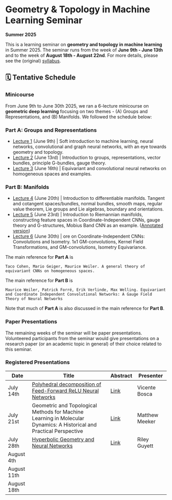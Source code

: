 # Geometry & Topology in Machine Learning Seminar
**Summer 2025**  

This is a learning seminar on **geometry and topology in machine learning** in Summer 2025. The seminar runs from the week of **June 9th - June 13th** and to the week of **August 18th - August 22nd**. For more details, please see the (original) [syllabus](syllabus.pdf).

## 🗓️ Tentative Schedule

### Minicourse
From June 9th to June 30th 2025, we ran a 6-lecture minicourse on **geometric deep learning** focusing on two themes - (A) Groups and Representations, and (B) Manifolds. We followed the schedule below:
### Part A: Groups and Representations
- [Lecture 1](lectures/lecture_1.pdf) (June 9th) | Soft introduction to machine learning, neural networks, convolutional and graph neural networks, with an eye towards geometry and topology.
- [Lecture 2](lectures/lecture_2.pdf) (June 13rd) | Introduction to groups, representations, vector bundles, principle G-bundles, gauge theory.
- [Lecture 3](lectures/lecture_3.pdf) (June 16th) | Equivariant and convolutional neural networks on homogeneous spaces and examples.

### Part B: Manifolds
- [Lecture 4](lectures/lecture_4.pdf) (June 20th) | Introduction to differentiable manifolds. Tangent and cotangent spaces/bundles, normal bundles, smooth maps, regular value theorem, Lie groups and Lie algebras, boundary and orientations.
- [Lecture 5](lectures/lecture_5.pdf) (June 23rd) | Introduction to Riemannian manifolds, constructing feature spaces in Coordinate-Independent CNNs, gauge theory and G-structures, Mobius Band CNN as an example. ([Annotated version](lectures/lecture_5_annotated.pdf))
- [Lecture 6](lectures/lecture_6.pdf) (June 30th) | ore on Coordinate-Independent CNNs: Convolutions and Isometry. 1x1 GM-convolutions, Kernel Field Transformations, and GM-convolutions, Isometry Equivariance.

The main reference for **Part A** is
```
Taco Cohen, Mario Geiger, Maurice Weiler. A general theory of equivariant CNNs on homogeneous spaces.
```
The main reference for **Part B** is
```
Maurice Weiler, Patrick Forré, Erik Verlinde, Max Welling. Equivariant and Coordinate Independent Convolutional Networks: A Gauge Field Theory of Neural Networks
```
Note that much of **Part A** is also discussed in the main reference for **Part B**. 

### Paper Presentations

The remaining weeks of the seminar will be paper presentations. Volunteered participants from the seminar would give presentations on a research paper (or an academic topic in general) of their choice related to this seminar.

### Registered Presentations

| Date    | Title | Abstract | Presenter |
| -------- | ------- | ------- |------- |
| July 14th|[Polyhedral decomposition of Feed-Forward ReLU Neural Networks](talks/talk_1.pdf)| [Link](talks/abstract_1.txt) |Vicente Bosca|
| July 21st|Geometric and Topological Methods for Machine Learning in Molecular Dynamics: A Historical and Practical Perspective|[Link](talks/abstract_2.txt)|Matthew Meeker|
| July 28th|[Hyperbolic Geometry and Neural Networks](talks/talk_3.pdf)|[Link](talks/abstract_3.txt)|Riley Guyett|
| August 4th||||
| August 11th||||
| August 18th||||
